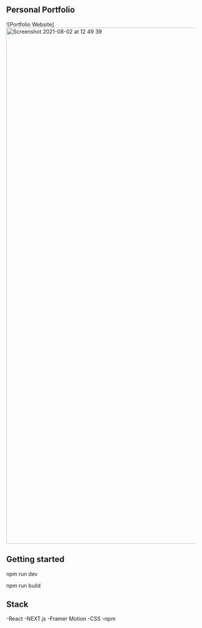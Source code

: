## Personal Portfolio

![Portfolio Website]<img width="1374" alt="Screenshot 2021-08-02 at 12 49 39" src="https://user-images.githubusercontent.com/43752457/127850457-4270d2c7-89d6-44b5-86e5-7bcc5b342d9f.png">

## Getting started

npm run dev

npm run build

## Stack

-React
-NEXT.js
-Framer Motion
-CSS
-npm
